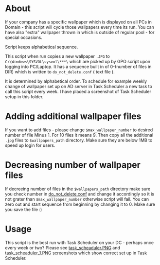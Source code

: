 # About

If your company has a specific wallpaper which is displayed on all PCs in Domain - this script will cycle those wallpapers every time its run. You can have also "extra" wallpaper thrown in which is outside of regular pool - for special occasions.

Script keeps alphabetical sequence. 

This script when run copies a new wallpaper `.JPG` to `C:\Windows\SYSVOL\sysvol\***\` which are
picked up by GPO script upon logging into PC/Laptop. It has a sequence built in of 0-(number of files in DIR) which is written to `do_not_delete.conf` ( text file ).


It is determined by alphabetical order. 
To schedule for example weekly change of wallpaper set up on AD server in Task Scheduler a new task to call this script every week.
I have placed a screenshot of Task Scheduler setup in this folder.


# Adding additional wallpaper files

If you want to add files - please change `$max_wallpaper_number` to desired number of file Minus 1. For 10 files it means 9. 
Then copy all the additional `.jpg` files to `$wallpapers_path` directory. Make sure they are below 1MB to speed up login for users.

# Decreasing number of wallpaper files

If decreeing number of files in the `$wallpapers_path` directory make sure you check number in [do_not_delete.conf](do_not_delete.conf) and change it accordingly
so it is not grater than `$max_wallpaper_number` otherwise script will fail. You can zero out and start sequence from beginning by changing it to 0. 
Make sure you save the file :) 


# Usage

This script is the best run with Task Scheduler on your DC - perhaps once every week or two? Please see [task_scheaduler.PNG](task_scheaduler.PNG) and [task_scheaduler_1.PNG](task_scheaduler_1.PNG) screenshots which show correct set up in Task Scheduler.


